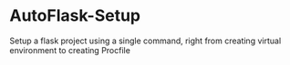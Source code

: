 # AutoFlask-Setup
Setup a flask project using a single command, right from creating virtual environment to creating Procfile
